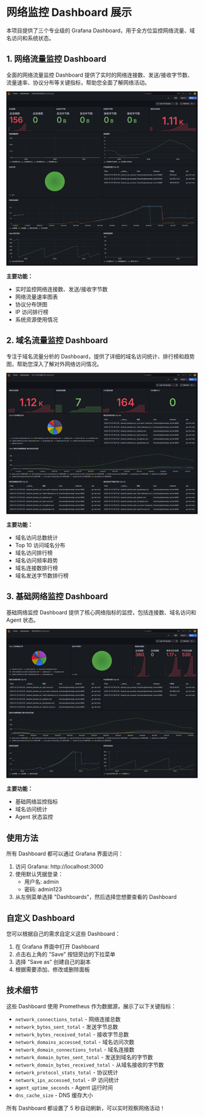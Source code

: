 # 网络监控 Dashboard 展示

本项目提供了三个专业级的 Grafana Dashboard，用于全方位监控网络流量、域名访问和系统状态。

## 1. 网络流量监控 Dashboard

全面的网络流量监控 Dashboard 提供了实时的网络连接数、发送/接收字节数、流量速率、协议分布等关键指标，帮助您全面了解网络活动。

![全面的网络流量监控](images/全面的网络流量监控.png)

**主要功能：**

- 实时监控网络连接数、发送/接收字节数
- 网络流量速率图表
- 协议分布饼图
- IP 访问排行榜
- 系统资源使用情况

## 2. 域名流量监控 Dashboard

专注于域名流量分析的 Dashboard，提供了详细的域名访问统计、排行榜和趋势图，帮助您深入了解对外网络访问情况。

![专注于域名流量分析](images/专注于域名流量分析.png)

**主要功能：**

- 域名访问总数统计
- Top 10 访问域名分布
- 域名访问排行榜
- 域名访问频率趋势
- 域名连接数排行榜
- 域名发送字节数排行榜

## 3. 基础网络监控 Dashboard

基础网络监控 Dashboard 提供了核心网络指标的监控，包括连接数、域名访问和 Agent 状态。

![基础网络监控](images/基础网络监控.png)

**主要功能：**

- 基础网络监控指标
- 域名访问统计
- Agent 状态监控

## 使用方法

所有 Dashboard 都可以通过 Grafana 界面访问：

1. 访问 Grafana: http://localhost:3000
2. 使用默认凭据登录：
   - 用户名: admin
   - 密码: admin123
3. 从左侧菜单选择 "Dashboards"，然后选择您想要查看的 Dashboard

## 自定义 Dashboard

您可以根据自己的需求自定义这些 Dashboard：

1. 在 Grafana 界面中打开 Dashboard
2. 点击右上角的 "Save" 按钮旁边的下拉菜单
3. 选择 "Save as" 创建自己的副本
4. 根据需要添加、修改或删除面板

## 技术细节

这些 Dashboard 使用 Prometheus 作为数据源，展示了以下关键指标：

- `network_connections_total` - 网络连接总数
- `network_bytes_sent_total` - 发送字节总数
- `network_bytes_received_total` - 接收字节总数
- `network_domains_accessed_total` - 域名访问次数
- `network_domain_connections_total` - 域名连接数
- `network_domain_bytes_sent_total` - 发送到域名的字节数
- `network_domain_bytes_received_total` - 从域名接收的字节数
- `network_protocol_stats_total` - 协议统计
- `network_ips_accessed_total` - IP 访问统计
- `agent_uptime_seconds` - Agent 运行时间
- `dns_cache_size` - DNS 缓存大小

所有 Dashboard 都设置了 5 秒自动刷新，可以实时观察网络活动！
